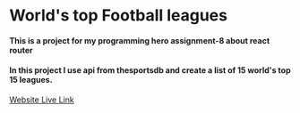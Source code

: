 # World's top Football leagues

#### This is a project for my programming hero assignment-8 about react router

#### In this project I use api from thesportsdb and create a list of 15 world's top 15 leagues.

[Website Live Link](https://top-football-leagues.netlify.app/)
